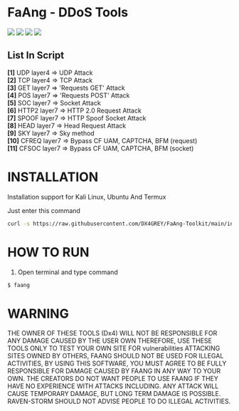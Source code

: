 # FaAng - DDoS Tools
<img src="https://img.shields.io/badge/Python-3.11-red"></img> <img src="https://img.shields.io/badge/FaAng-BETA-blue"></img> <img src="https://img.shields.io/badge/Kali Linux-2023.1-green"></img> <img src="https://img.shields.io/badge/Ubuntu-20.04-yellow"></img><br>

<h2>List In Script</h2>
<b>[1]</b> UDP       layer4 => UDP Attack<br>
<b>[2]</b> TCP       layer4 => TCP Attack<br>
<b>[3]</b> GET       layer7 => 'Requests GET' Attack<br>
<b>[4]</b> POS       layer7 => 'Requests POST' Attack<br>
<b>[5]</b> SOC       layer7 => Socket Attack<br>
<b>[6]</b> HTTP2     layer7 => HTTP 2.0 Request Attack<br>
<b>[7]</b> SPOOF     layer7 => HTTP Spoof Socket Attack<br>
<b>[8]</b> HEAD      layer7 => Head Request Attack<br>
<b>[9]</b> SKY       layer7 => Sky method<br>
<b>[10]</b> CFREQ    layer7 => Bypass CF UAM, CAPTCHA, BFM (request)<br>
<b>[11]</b> CFSOC    layer7 => Bypass CF UAM, CAPTCHA, BFM (socket)<br>

# INSTALLATION
  
Installation support for Kali Linux, Ubuntu And Termux

Just enter this command
```bash
curl -s https://raw.githubusercontent.com/DX4GREY/FaAng-Toolkit/main/install.sh | bash -s
```

# HOW TO RUN
1. Open terminal and type command
```bash
$ faang
```

# WARNING
THE OWNER OF THESE TOOLS (Dx4) WILL NOT BE RESPONSIBLE FOR ANY DAMAGE CAUSED BY THE USER OWN THEREFORE, USE THESE TOOLS ONLY TO TEST YOUR OWN SITE FOR vulnerabilities ATTACKING SITES OWNED BY OTHERS, FAANG SHOULD NOT BE USED FOR ILLEGAL ACTIVITIES, BY USING THIS SOFTWARE, YOU MUST AGREE TO BE FULLY RESPONSIBLE FOR DAMAGE CAUSED BY FAANG IN ANY WAY TO YOUR OWN. THE CREATORS DO NOT WANT PEOPLE TO USE FAANG IF THEY HAVE NO EXPERIENCE WITH ATTACKS INCLUDING. ANY ATTACK WILL CAUSE TEMPORARY DAMAGE, BUT LONG TERM DAMAGE IS POSSIBLE. RAVEN-STORM SHOULD NOT ADVISE PEOPLE TO DO ILLEGAL ACTIVITIES.
